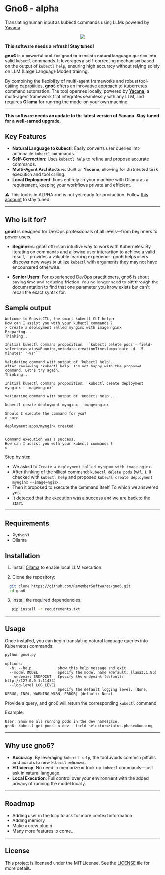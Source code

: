 # Gno6 - alpha
Translating human input as kubectl commands using LLMs powered by [Yacana](https://remembersoftwares.github.io/yacana/)

<p align="center">
  <img src="https://github.com/user-attachments/assets/5d2b2402-18d4-4e81-874a-01d16ef4f1b3">
</p>

**This software needs a refresh! Stay tuned!**

**gno6** is a powerful tool designed to translate natural language queries into valid `kubectl` commands. It leverages a self-correcting mechanism based on the output of `kubectl help`, ensuring high accuracy without relying solely on LLM (Large Language Model) training.

By combining the flexibility of multi-agent frameworks and robust tool-calling capabilities, **gno6** offers an innovative approach to Kubernetes command automation. The tool operates locally, powered by **[Yacana](https://remembersoftwares.github.io/yacana/)**, a multi-agent framework that integrates seamlessly with any LLM, and requires **Ollama** for running the model on your own machine.

---

**This software needs an update to the latest version of Yacana. Stay tuned for a well-earned upgrade.**

## Key Features

- **Natural Language to kubectl**: Easily converts user queries into actionable `kubectl` commands.
- **Self-Correction**: Uses `kubectl help` to refine and propose accurate commands.
- **Multi-Agent Architecture**: Built on **Yacana**, allowing for distributed task execution and tool calling.
- **Local Deployment**: Runs entirely on your machine with Ollama as a requirement, keeping your workflows private and efficient.

⚠️ This tool is in ALPHA and is not yet ready for production. Follow [this account](https://x.com/RSoftwares_ofc) to stay tuned.  

---

## Who is it for?

**gno6** is designed for DevOps professionals of all levels—from beginners to power users.

- **Beginners**: gno6 offers an intuitive way to work with Kubernetes. By iterating on commands and allowing user interaction to achieve a valid result, it provides a valuable learning experience. gno6 helps users discover new ways to utilize `kubectl` with arguments they may not have encountered otherwise.
  
- **Senior Users**: For experienced DevOps practitioners, gno6 is about saving time and reducing friction. You no longer need to sift through the documentation to find that one parameter you know exists but can't recall the exact syntax for.

## Sample output

```
Welcome to GnosisCTL, the smart kubectl CLI helper
How can I assist you with your kubectl commands ?
> Create a deployment called mynginx with image nginx
Preparing...
Thinking...

Initial kubectl command proposition: ``kubectl delete pods --field-selector=status=Running,metadata.creationTimestamp<`date -d '-5 minutes' '+%s'``

Validating command with output of 'kubectl help'...
After reviewing 'kubectl help' I'm not happy with the proposed command. Let's try again.
Thinking...

Initial kubectl command proposition: `kubectl create deployment mynginx --image=nginx`

Validating command with output of 'kubectl help'...

kubectl create deployment mynginx --image=nginx

Should I execute the command for you?
> sure

deployment.apps/mynginx created


Command execution was a success.
How can I assist you with your kubectl commands ?
>
```
Step by step:  
* We asked to `Create a deployment called mynginx with image nginx`.  
* After thinking of the silliest command: `kubectl delete pods` (wtf...). It checked with `kubectl help` and proposed `kubectl create deployment mynginx --image=nginx`.
* Then it proposed to execute the command itself. To which we answered yes.
* It detected that the execution was a success and we are back to the start.

---

## Requirements

* Python3
* Ollama

## Installation

1. Install [Ollama](https://ollama.com) to enable local LLM execution.
   
2. Clone the repository:
 ```bash
   git clone https://github.com/RememberSoftwares/gno6.git
   cd gno6
```

3. Install the required dependencies:
```bash
   pip install -r requirements.txt
```

---

## Usage

Once installed, you can begin translating natural language queries into Kubernetes commands:

```bash
python gno6.py
```

```
options:
  -h, --help            show this help message and exit
  --model MODEL         Specify the model name (default: llama3.1:8b)
  --endpoint ENDPOINT   Specify the endpoint (default: http://127.0.0.1:11434)
  --log-level LOG_LEVEL
                        Specify the default logging level. [None, DEBUG, INFO, WARNING WARN, ERROR] (default: None)
```

Provide a query, and gno6 will return the corresponding `kubectl` command.

Example:
```
User: Show me all running pods in the dev namespace.
gno6: kubectl get pods -n dev --field-selector=status.phase=Running
```

---

## Why use gno6?

- **Accuracy**: By leveraging `kubectl help`, the tool avoids common pitfalls and adapts to new `kubectl` releases.
- **Efficiency**: No need to memorize or look up `kubectl` commands—just ask in natural language.
- **Local Execution**: Full control over your environment with the added privacy of running the model locally.

---

## Roadmap

* Adding user in the loop to ask for more context information
* Adding memory
* Make a crew plugin
* Many more features to come...

---

## License

This project is licensed under the MIT License. See the [LICENSE](./LICENSE) file for more details.
